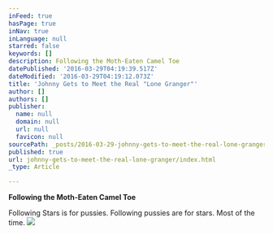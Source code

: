 ```yaml
---
inFeed: true
hasPage: true
inNav: true
inLanguage: null
starred: false
keywords: []
description: Following the Moth-Eaten Camel Toe
datePublished: '2016-03-29T04:19:39.517Z'
dateModified: '2016-03-29T04:19:12.073Z'
title: 'Johnny Gets to Meet the Real "Lone Granger"'
author: []
authors: []
publisher:
  name: null
  domain: null
  url: null
  favicon: null
sourcePath: _posts/2016-03-29-johnny-gets-to-meet-the-real-lone-granger.md
published: true
url: johnny-gets-to-meet-the-real-lone-granger/index.html
_type: Article

---
```

**Following the Moth-Eaten Camel Toe**

Following Stars is for pussies. Following pussies are for stars. Most of the time.
![](https://the-grid-user-content.s3-us-west-2.amazonaws.com/352a8a8c-199c-49c6-8d78-47a491488d52.jpg)